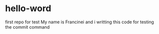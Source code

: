 # hello-word
first repo for test
My name is Francinei and i writting this code for testing the commit command
